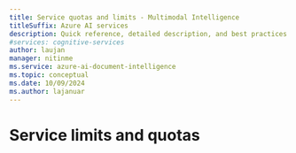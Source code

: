 ```yaml
---
title: Service quotas and limits - Multimodal Intelligence
titleSuffix: Azure AI services
description: Quick reference, detailed description, and best practices for working within Azure AI Multimodal Intelligence service Quotas and Limits
#services: cognitive-services
author: laujan
manager: nitinme
ms.service: azure-ai-document-intelligence
ms.topic: conceptual
ms.date: 10/09/2024
ms.author: lajanuar
---
```



# Service limits and quotas